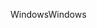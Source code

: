 <span data-ttu-id="3a42c-101">Windows</span><span class="sxs-lookup"><span data-stu-id="3a42c-101">Windows</span></span>